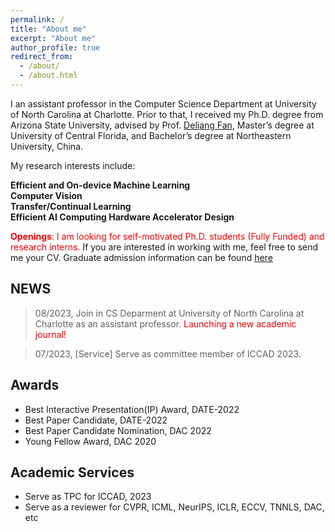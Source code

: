 ```yaml
---
permalink: /
title: "About me"
excerpt: "About me"
author_profile: true
redirect_from: 
  - /about/
  - /about.html
---
```


I an assistant professor in the Computer Science Department at University of North Carolina at Charlotte. Prior to that, I received my Ph.D. degree from Arizona State University, advised by Prof. [Deliang Fan](https://www.ece.jhu.edu/dfan/), Master’s degree at University of Central Florida, and Bachelor’s degree at Northeastern University, China.

My research interests include: 

  **Efficient and On-device Machine Learning** \
  **Computer Vision** \
  **Transfer/Continual Learning** \
  **Efficient AI Computing Hardware Accelerator Design** 

<span style="color: red;">**Openings**: I am looking for self-motivated Ph.D. students (Fully Funded) and research interns. </span> If you are interested in working with me, feel free to send me your CV. Graduate admission information can be found [here](https://cci.charlotte.edu/departments/department-of-computer-science/academics/ph-d-in-computing-and-information-systems-cs-track/admissions-2/)

## NEWS

>08/2023, Join in CS Deparment at University of North Carolina at Charlotte as an assistant professor. <span style="color: red;">Launching a new academic journal!

>07/2023, [Service] Serve as committee member of ICCAD 2023.

## Awards
  * Best Interactive Presentation(IP) Award, DATE-2022
  * Best Paper Candidate, DATE-2022
  * Best Paper Candidate Nomination, DAC 2022
  * Young Fellow Award, DAC 2020

## Academic Services
  * Serve as TPC for ICCAD, 2023
  * Serve as a reviewer for CVPR, ICML, NeurIPS, ICLR, ECCV, TNNLS, DAC, etc
